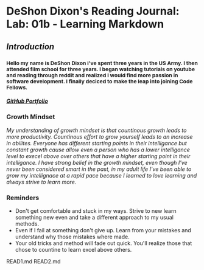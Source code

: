 
# **DeShon Dixon's Reading Journal: Lab: 01b - Learning Markdown**

## *Introduction*
### <sup> Hello my name is DeShon Dixon i've spent three years in the US Army. I then attended film school for three years. I began watching tutorials on youtube and reading through reddit and realized I would find more passion in software development. I finally deciced to make the leap into joining Code Fellows. <sup/>

##### [GitHub Portfolio](https://github.com/deshondixon)
  
### **Growth Mindset**

*My understanding of growth mindset is that countinous growth leads to more productivity. Countinous effort to grow yourself leads to an increase in abilites. Everyone has different starting points in their intelligance but constant growth cause allow even a person who has a lower intelligance level to execel above over others that have a higher starting point in their intelligance. I have strong belief in the growth mindset, even though I've never been considered smart in the past, in my adult life I've been able to grow my intellignace at a rapid pace because I learned to love learning and always strive to learn more.*
  
### **Reminders**
  
 - Don't get comfortable and stuck in my ways. Strive to new learn something new even and take a different approach to my usual methods. 
 - Even if I fail at something don't give up. Learn from your mistakes and understand why those mistakes where made. 
 - Your old tricks and method will fade out quick. You'll realize those that chose to countine to learn excel above others.
  
READ1.md
READ2.md

